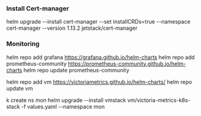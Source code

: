 

### Install Cert-manager
helm upgrade --install cert-manager --set installCRDs=true --namespace cert-manager --version 1.13.2 jetstack/cert-manager

### Monitoring

helm repo add grafana https://grafana.github.io/helm-charts
helm repo add prometheus-community https://prometheus-community.github.io/helm-charts
helm repo update prometheus-community

helm repo add vm https://victoriametrics.github.io/helm-charts/
helm repo update vm

k create ns mon
helm upgrade --install vmstack vm/victoria-metrics-k8s-stack -f values.yaml --namespace mon 
